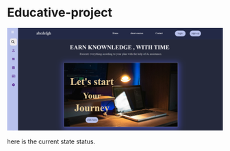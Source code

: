 # Educative-project

![image alt](https://github.com/pallab-at-tech/Educative-project/blob/ce66955a0eac28c325bc4905082867a0b52e59fc/Screenshot%202025-01-13%20210710.png)

here is the current state status.
